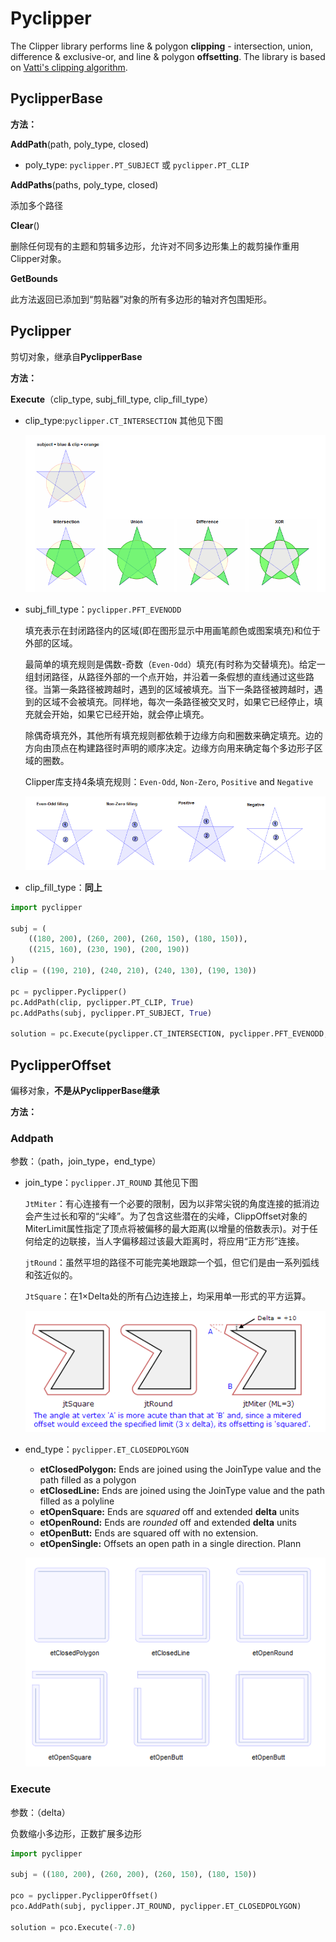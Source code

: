 # Pyclipper

The Clipper library performs line & polygon **clipping** - intersection, union, difference & exclusive-or,
and line & polygon **offsetting**. The library is based on [Vatti's clipping algorithm](http://en.wikipedia.org/wiki/Vatti_clipping_algorithm).



## PyclipperBase

**方法：**

**AddPath**(path, poly_type, closed)

- poly_type: `pyclipper.PT_SUBJECT` 或 `pyclipper.PT_CLIP`



**AddPaths**(paths, poly_type, closed)

添加多个路径



**Clear**()

删除任何现有的主题和剪辑多边形，允许对不同多边形集上的裁剪操作重用Clipper对象。



**GetBounds**

此方法返回已添加到“剪贴器”对象的所有多边形的轴对齐包围矩形。





## Pyclipper

剪切对象，继承自**PyclipperBase**

**方法：**

**Execute**（clip_type, subj_fill_type, clip_fill_type）

- clip_type:`pyclipper.CT_INTERSECTION` 其他见下图

  ![image-20200211053712835](images/Pyclipper.assets/image-20200211053712835.png)

- subj_fill_type：`pyclipper.PFT_EVENODD`

  填充表示在封闭路径内的区域(即在图形显示中用画笔颜色或图案填充)和位于外部的区域。

  最简单的填充规则是偶数-奇数（`Even-Odd`）填充(有时称为交替填充)。给定一组封闭路径，从路径外部的一个点开始，并沿着一条假想的直线通过这些路径。当第一条路径被跨越时，遇到的区域被填充。当下一条路径被跨越时，遇到的区域不会被填充。同样地，每次一条路径被交叉时，如果它已经停止，填充就会开始，如果它已经开始，就会停止填充。

  除偶奇填充外，其他所有填充规则都依赖于边缘方向和圈数来确定填充。边的方向由顶点在构建路径时声明的顺序决定。边缘方向用来确定每个多边形子区域的圈数。

  Clipper库支持4条填充规则：`Even-Odd`, `Non-Zero`, `Positive` and `Negative`

  ![image-20200211054520899](images/Pyclipper.assets/image-20200211054520899.png)

  

- clip_fill_type：**同上**

  

```python
import pyclipper

subj = (
    ((180, 200), (260, 200), (260, 150), (180, 150)),
    ((215, 160), (230, 190), (200, 190))
)
clip = ((190, 210), (240, 210), (240, 130), (190, 130))

pc = pyclipper.Pyclipper()
pc.AddPath(clip, pyclipper.PT_CLIP, True)
pc.AddPaths(subj, pyclipper.PT_SUBJECT, True)

solution = pc.Execute(pyclipper.CT_INTERSECTION, pyclipper.PFT_EVENODD, pyclipper.PFT_EVENODD)
```







## PyclipperOffset

偏移对象，**不是从PyclipperBase继承**

**方法：**

###  **Addpath**

参数：（path，join_type，end_type）

- join_type：`pyclipper.JT_ROUND` 其他见下图

  `JtMiter`：有心连接有一个必要的限制，因为以非常尖锐的角度连接的抵消边会产生过长和窄的“尖峰”。为了包含这些潜在的尖峰，ClippOffset对象的MiterLimit属性指定了顶点将被偏移的最大距离(以增量的倍数表示)。对于任何给定的边联接，当人字偏移超过该最大距离时，将应用“正方形”连接。

  `jtRound`：虽然平坦的路径不可能完美地跟踪一个弧，但它们是由一系列弧线和弦近似的。

  `JtSquare`：在1×Delta处的所有凸边连接上，均采用单一形式的平方运算。

  

  ![image-20200211055114236](images/Pyclipper.assets/image-20200211055114236.png)

- end_type：`pyclipper.ET_CLOSEDPOLYGON`

  - **etClosedPolygon:** Ends are joined using the JoinType value and the path filled as a polygon
  - **etClosedLine:** Ends are joined using the JoinType value and the path filled as a polyline
  - **etOpenSquare:** Ends are *squared* off and extended **delta** units
  - **etOpenRound:** Ends are *rounded* off and extended **delta** units
  - **etOpenButt:** Ends are squared off with no extension.
  - **etOpenSingle:** Offsets an open path in a single direction. Plann

  ![image-20200211055615475](images/Pyclipper.assets/image-20200211055615475.png)

  



### **Execute**

参数：（delta）

负数缩小多边形，正数扩展多边形



```python
import pyclipper

subj = ((180, 200), (260, 200), (260, 150), (180, 150))

pco = pyclipper.PyclipperOffset()
pco.AddPath(subj, pyclipper.JT_ROUND, pyclipper.ET_CLOSEDPOLYGON)

solution = pco.Execute(-7.0)
```

